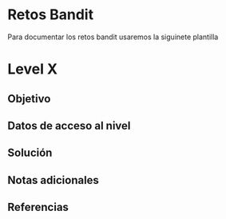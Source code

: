 
# Retos Bandit

Para documentar los retos bandit usaremos la siguinete plantilla

# Level X

## Objetivo

## Datos de acceso al nivel 

## Solución

## Notas adicionales

## Referencias